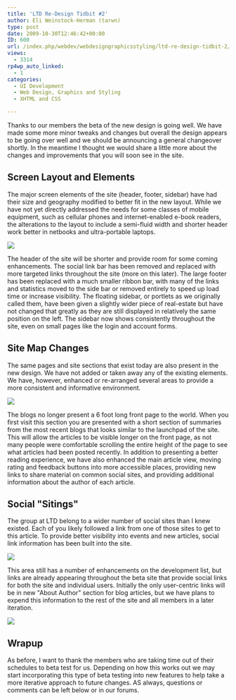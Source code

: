 ```yaml
---
title: 'LTD Re-Design Tidbit #2'
author: Eli Weinstock-Herman (tarwn)
type: post
date: 2009-10-30T12:46:42+00:00
ID: 600
url: /index.php/webdev/webdesigngraphicsstyling/ltd-re-design-tidbit-2/
views:
  - 3314
rp4wp_auto_linked:
  - 1
categories:
  - UI Development
  - Web Design, Graphics and Styling
  - XHTML and CSS

---
```

Thanks to our members the beta of the new design is going well. We have made some more minor tweaks and changes but overall the design appears to be going over well and we should be announcing a general changeover shortly. In the meantime I thought we would share a little more about the changes and improvements that you will soon see in the site.

## Screen Layout and Elements

The major screen elements of the site (header, footer, sidebar) have had their size and geography modified to better fit in the new layout. While we have not yet directly addressed the needs for some classes of mobile equipment, such as cellular phones and internet-enabled e-book readers, the alterations to the layout to include a semi-fluid width and shorter header work better in netbooks and ultra-portable laptops. 

![][1]

The header of the site will be shorter and provide room for some coming enhancements. The social link bar has been removed and replaced with more targeted links throughout the site (more on this later). The large footer has been replaced with a much smaller ribbon bar, with many of the links and statistics moved to the side bar or removed entirely to speed up load time or increase visibility. The floating sidebar, or portlets as we originally called them, have been given a slightly wider piece of real-estate but have not changed that greatly as they are still displayed in relatively the same position on the left. The sidebar now shows consistently throughout the site, even on small pages like the login and account forms.

## Site Map Changes

The same pages and site sections that exist today are also present in the new design. We have not added or taken away any of the existing elements. We have, however, enhanced or re-arranged several areas to provide a more consistent and informative environment. 

![][2]

The blogs no longer present a 6 foot long front page to the world. When you first visit this section you are presented with a short section of summaries from the most recent blogs that looks similar to the launchpad of the site. This will allow the articles to be visible longer on the front page, as not many people were comfortable scrolling the entire height of the page to see what articles had been posted recently. In addition to presenting a better reading experience, we have also enhanced the main article view, moving rating and feedback buttons into more accessible places, providing new links to share material on common social sites, and providing additional information about the author of each article.

## Social "Sitings"

The group at LTD belong to a wider number of social sites than I knew existed. Each of you likely followed a link from one of those sites to get to this article. To provide better visibility into events and new articles, social link information has been built into the site.

![][3]

This area still has a number of enhancements on the development list, but links are already appearing throughout the beta site that provide social links for both the site and individual users. Initially the only user-centric links will be in new "About Author" section for blog articles, but we have plans to expend this information to the rest of the site and all members in a later iteration.

![][4]

## Wrapup

As before, I want to thank the members who are taking time out of their schedules to beta test for us. Depending on how this works out we may start incorporating this type of beta testing into new features to help take a more iterative approach to future changes. AS always, questions or comments can be left below or in our forums.

 [1]: http://www.tiernok.com/downloads/LTD/Tidbit_10.png
 [2]: http://www.tiernok.com/downloads/LTD/Tidbit_1.png
 [3]: http://www.tiernok.com/downloads/LTD/Tidbit_11.png
 [4]: http://www.tiernok.com/downloads/LTD/Tidbit_7.png